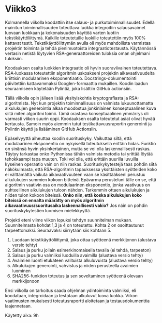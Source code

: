 # Viikko3

Kolmannella viikolla koodattiin itse salaus- ja purkutoiminnallisuudet. Edellä mainitun toiminnallisuuden toteuttava luokka integroitiin salausavaimet luovaan luokkaan ja kokonaisuuden käyttöä varten luotiin tekstikäyttöliittymä. Kaikille toteutetuille luokille toteutettiin myös 100% kattavat testit. Tekstikäyttöliittymän avulla oli myös mahdollista varmistaa projektin toiminta ja tehdä pienimuotoista integraatiotestausta. Käytännössä vertasin netistä löytyvien RSA-generaattoreiden tuloksia oman ohjelmani tuloksiin. 

Koodauksen osalta luokkien integraatio oli hyvin suoraviivainen toteutettava. RSA-luokassa toteutettiin algoritmin uskoakseni projektin aikavaativuudelta kriittisin modulaarinen eksponentiaatio. Docstrings-dokumentointi päivitettiin kattavammaksi Googlen-formaattia mukaillen. Koodin laadun seuraamiseen käytetään Pylintiä, joka lisättiin GitHub actionsiin.

Tällä viikolla opin jälleen lisää yksityiskohtia kryptografiasta ja RSA-algoritmista. Nyt kun projektin toiminnallisuus on valmista lukuunottamatta alkulukujen generointia alkaa muodostua jonkinlainen konseptuaalinen kuva siitä miten algoritmi toimii. Tämä orastava konseptuaalinen ymmärrys oli varmasti viikon suurin oppi. Koodauksen osalta toteutetut asiat olivat hyvää kertausta. Samoin myös aiemmin tutut testikattavuusraportin generointi ja Pylintin käyttö ja lisääminen GitHub Actionsiin.

Epäselvyyttä aiheuttaa koodin suorituskyky. Vaikuttaa siltä, että modulaarinen eksponentio on nykyisellä toteutuksella erittäin hidas. Funktio on sinänsä hyvin yksinkertainen, mutta se voi olla laskennallisesti raskas. Täytyy tarkastaa onko Pythonissa tähän valmista metodia tai yrittää löytää tehokkaampi tapa muuten. Toki voi olla, että erittäin suurilla luvuilla kyseinen operaatio vain on niin raskas. Suorituskykytestejä taas pohdin siitä näkökulmasta, että RSA-algoritmin tapauksessa yksittäisten syötteiden koko ei välttämättä vaikuta aikavaativuuteen vaan se käsittääkseni perustuu alkulukujen summien kokoon bitteinä. Epävarma perusteluni tälle on se, että algoritmin vaativin osa on modulaarinen eksponentio, jonka vaativuus on suhteellinen alkulukujen tuloon nähden. Tarkemmin ottaen alkulukujen ja niiden tulon kokoon biteissä. **Onko niin, että koska alkulukujen koko biteissä on ennalta määrätty on myös algoritmin aikavaativuus/suoritusaika laskennallisesti vakio?** Jos näin on pohdin suorituskykytestien luomisen mielekkyyttä.

Projekti eteni viime viikon lopuksi tehdyn suunnitelman mukaan. Suunnitelmasta kohdat 1,3 ja 4 on toteutettu. Kohta 2 on osoittautunut tarpeettomaksi. Seuraavaksi siirrytään siis kohtaan 5.

1. Luodaan tekstikäyttöliittymä, joka ottaa syötteenä merkkijonon                 (alustava versio tehty)
2. Salaus ja purku jollain esimerkinomaisella tavalla                             (ei tehdä, tarpeeton)
3. Salaus ja purku valmiiksi luoduilla avaimilla                                  (alustava versio tehty)
4. Avaimien luonti etukäteen valituista alkuluvuista                              (alustava versio tehty)
5. Alkulukujen generointi, vahvistus ja niiden perusteella avaimien luominen
6. SHA256-funktion toteutus ja sen soveltaminen syötteenä olevaan merkkijonoon

Ensi viikolla on tarkoitus saada ohjelman ydintoiminta valmiiksi, eli koodataan, integroidaan ja testataan alkuluvut luova luokka. Viikon vaatimusten mukaisesti toteutusraportti aloitetaan ja testausdokumenttia laajennetaan. 

Käytetty aika: 9h
